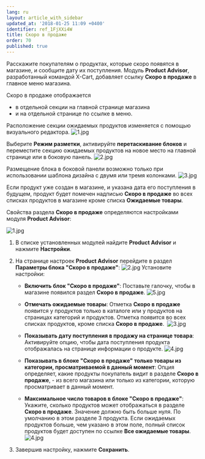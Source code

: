 ```yaml
---
lang: ru
layout: article_with_sidebar
updated_at: '2018-01-25 11:09 +0400'
identifier: ref_1FjXXi4W
title: Скоро в продаже
order: 70
published: true
---
```

Расскажите покупателям о продуктах, которые скоро появятся в магазине, и сообщите дату их поступления. Модуль **Product Advisor**, разработанный командой X-Cart, добавляет ссылку **Скоро в продаже** в главное меню магазина.

Скоро в продаже отображается
- в отдельной секции на главной странице магазина
- и на отдельной странице по ссылке в меню.

Расположение секции ожидаемых продуктов изменяется с помощью визуального редактора. 
![1.jpg]({{site.baseurl}}/attachments/ref_1FjXXi4W/1.jpg)

Выберите **Режим разметки**, активируйте **перетаскивание блоков** и переместите секцию ожидаемых продуктов на новое место на главной странице или в боковую панель. 
![2.jpg]({{site.baseurl}}/attachments/ref_1FjXXi4W/2.jpg)

Размещение блока в боковой панели возможно только при использовании шаблона дизайна с двумя или тремя колонками.
![3.jpg]({{site.baseurl}}/attachments/ref_1FjXXi4W/3.jpg)

Если продукт уже создан в магазине, и указана дата его поступления в будущем, продукт будет помечен надписью **Скоро в продаже** во всех списках продуктов в магазине кроме списка **Ожидаемые товары**.

Свойства раздела **Скоро в продаже** определяются настройками модуля **Product Advisor**:

![1.jpg]({{site.baseurl}}/attachments/ref_1FjXXi4W/1.jpg)

1.  В списке установленных модулей найдите **Product Advisor** и нажмите **Настройки**.
2.  На странице настроек **Product Advisor** перейдите в раздел **Параметры блока "Скоро в продаже"**:
    ![2.jpg]({{site.baseurl}}/attachments/ref_1FjXXi4W/2.jpg)
    Установите настройки:
    *   **Включить блок "Скоро в продаже"**: Поставьте галочку, чтобы в магазине появился раздел **Скоро в продаже**.
        ![5.jpg]({{site.baseurl}}/attachments/ref_1FjXXi4W/5.jpg)
    *   **Отмечать ожидаемые товары**: Отметка **Скоро в продаже** появится у продуктов только в каталоге или у продуктов на страницах категорий и продуктов. Отметка появится во всех списках продуктов, кроме списка **Скоро в продаже**. 
        ![3.jpg]({{site.baseurl}}/attachments/ref_1FjXXi4W/3.jpg)

    *   **Показывать дату поступления в продажу на странице товара**: Активируйте опцию, чтобы дата поступления продукта отображалась на странице информации о продукте.
        ![4.jpg]({{site.baseurl}}/attachments/ref_1FjXXi4W/4.jpg)
    *   **Показывать в блоке "Скоро в продаже" только товары из категории, просматриваемой в данный момент**: Опция определяет, какие продукты покупатель видит в разделе **Скоро в продаже**, - из всего магазина или только из категории, которую просматривает в данный момент.
    
    *   **Максимальное число товаров в блоке "Скоро в продаже"**: Укажите, сколько продуктов может отображаться в разделе **Скоро в продаже**. Значение должно быть больше нуля. По умолчанию в этом разделе 3 продукта. Если ожидаемых продуктов больше, чем указано в этом поле,  полный список продуктов будет доступен по ссылке **Все ожидаемые товары**.
![4.jpg]({{site.baseurl}}/attachments/ref_1FjXXi4W/4.jpg)

3.  Завершив настройку, нажмите **Сохранить**.

